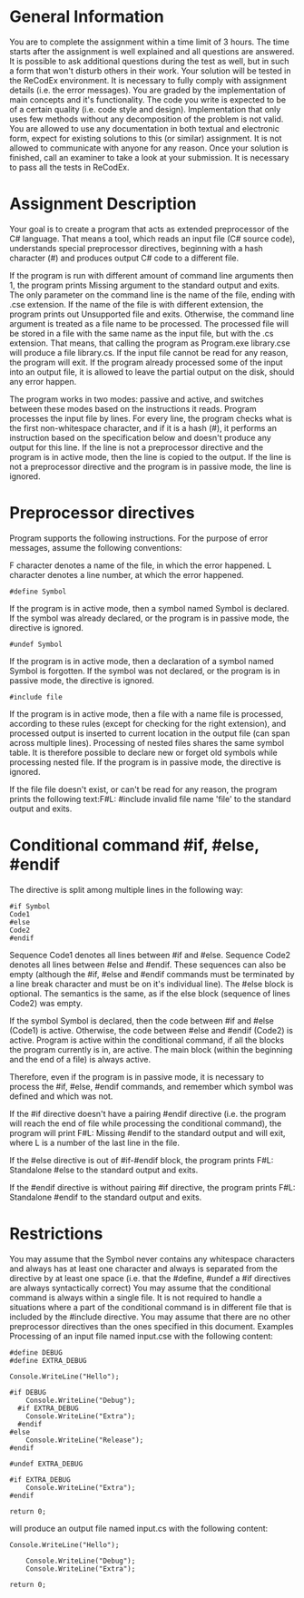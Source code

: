 # General Information

You are to complete the assignment within a time limit of 3 hours. The time starts after the assignment is well explained and all questions are answered. It is possible to ask additional questions during the test as well, but in such a form that won't disturb others in their work.
Your solution will be tested in the ReCodEx environment. It is necessary to fully comply with assignment details (i.e. the error messages). You are graded by the implementation of main concepts and it's functionality. The code you write is expected to be of a certain quality (i.e. code style and design). Implementation that only uses few methods without any decomposition of the problem is not valid.
You are allowed to use any documentation in both textual and electronic form, expect for existing solutions to this (or similar) assignment. It is not allowed to communicate with anyone for any reason.
Once your solution is finished, call an examiner to take a look at your submission.
It is necessary to pass all the tests in ReCodEx.

# Assignment Description

Your goal is to create a program that acts as extended preprocessor of the C# language. That means a tool, which reads an input file (C# source code), understands special preprocessor directives, beginning with a hash character (#) and produces output C# code to a different file.

If the program is run with different amount of command line arguments then 1, the program prints Missing argument to the standard output and exits. The only parameter on the command line is the name of the file, ending with .cse extension. If the name of the file is with different extension, the program prints out Unsupported file and exits. Otherwise, the command line argument is treated as a file name to be processed. The processed file will be stored in a file with the same name as the input file, but with the .cs extension. That means, that calling the program as Program.exe library.cse will produce a file library.cs. If the input file cannot be read for any reason, the program will exit. If the program already processed some of the input into an output file, it is allowed to leave the partial output on the disk, should any error happen.

The program works in two modes: passive and active, and switches between these modes based on the instructions it reads. Program processes the input file by lines. For every line, the program checks what is the first non-whitespace character, and if it is a hash (#), it performs an instruction based on the specification below and doesn't produce any output for this line. If the line is not a preprocessor directive and the program is in active mode, then the line is copied to the output. If the line is not a preprocessor directive and the program is in passive mode, the line is ignored.

# Preprocessor directives

Program supports the following instructions. For the purpose of error messages, assume the following conventions:

F character denotes a name of the file, in which the error happened. L character denotes a line number, at which the error happened.

`#define Symbol`

If the program is in active mode, then a symbol named Symbol is declared. If the symbol was already declared, or the program is in passive mode, the directive is ignored.

`#undef Symbol`

If the program is in active mode, then a declaration of a symbol named Symbol is forgotten. If the symbol was not declared, or the program is in passive mode, the directive is ignored.

`#include file`

If the program is in active mode, then a file with a name file is processed, according to these rules (except for checking for the right extension), and processed output is inserted to current location in the output file (can span across multiple lines). Processing of nested files shares the same symbol table. It is therefore possible to declare new or forget old symbols while processing nested file. If the program is in passive mode, the directive is ignored.

If the file file doesn't exist, or can't be read for any reason, the program prints the following text:F#L: #include invalid file name 'file' to the standard output and exits.

# Conditional command #if, #else, #endif

The directive is split among multiple lines in the following way:

```
#if Symbol
Code1
#else
Code2
#endif
```

Sequence Code1 denotes all lines between #if and #else. Sequence Code2 denotes all lines between #else and #endif. These sequences can also be empty (although the #if, #else and #endif commands must be terminated by a line break character and must be on it's individual line). The #else block is optional. The semantics is the same, as if the else block (sequence of lines Code2) was empty.

If the symbol Symbol is declared, then the code between #if and #else (Code1) is active. Otherwise, the code between #else and #endif (Code2) is active. Program is active within the conditional command, if all the blocks the program currently is in, are active. The main block (within the beginning and the end of a file) is always active.

Therefore, even if the program is in passive mode, it is necessary to process the #if, #else, #endif commands, and remember which symbol was defined and which was not.

If the #if directive doesn't have a pairing #endif directive (i.e. the program will reach the end of file while processing the conditional command), the program will print F#L: Missing #endif to the standard output and will exit, where L is a number of the last line in the file.

If the #else directive is out of #if-#endif block, the program prints F#L: Standalone #else to the standard output and exits.

If the #endif directive is without pairing #if directive, the program prints F#L: Standalone #endif to the standard output and exits.

# Restrictions

You may assume that the Symbol never contains any whitespace characters and always has at least one character and always is separated from the directive by at least one space (i.e. that the #define, #undef a #if directives are always syntactically correct)
You may assume that the conditional command is always within a single file. It is not required to handle a situations where a part of the conditional command is in different file that is included by the #include directive.
You may assume that there are no other preprocessor directives than the ones specified in this document.
Examples
Processing of an input file named input.cse with the following content:

```
#define DEBUG
#define EXTRA_DEBUG

Console.WriteLine("Hello");

#if DEBUG
    Console.WriteLine("Debug");
  #if EXTRA_DEBUG
    Console.WriteLine("Extra");
  #endif
#else
    Console.WriteLine("Release");
#endif

#undef EXTRA_DEBUG

#if EXTRA_DEBUG
    Console.WriteLine("Extra");
#endif

return 0;
```

will produce an output file named input.cs with the following content:

```
Console.WriteLine("Hello");

    Console.WriteLine("Debug");
    Console.WriteLine("Extra");

return 0;
```